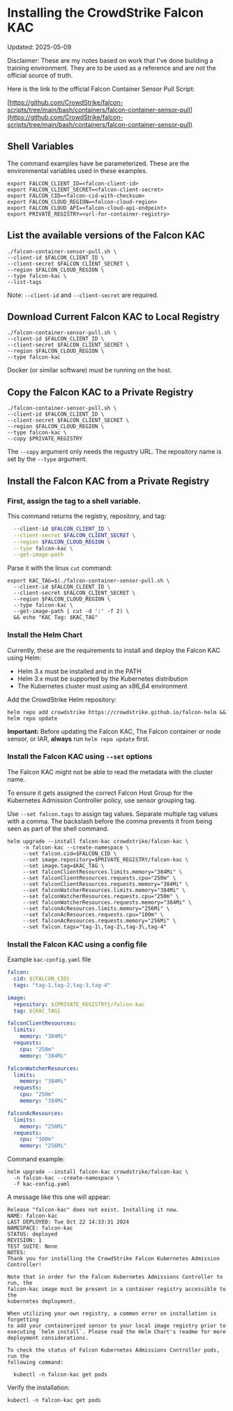 # Installing the CrowdStrike Falcon KAC

Updated: 2025-05-09

Disclaimer: These are my notes based on work that I've done building a training environment.  They are to be used as a reference and are *_not_* the official source of truth.

Here is the link to the official Falcon Container Sensor Pull Script:

[https://github.com/CrowdStrike/falcon-scripts/tree/main/bash/containers/falcon-container-sensor-pull](https://github.com/CrowdStrike/falcon-scripts/tree/main/bash/containers/falcon-container-sensor-pull)

## Shell Variables

The command examples have be parameterized.  These are the environmental variables used in these examples.

```
export FALCON_CLIENT_ID=<falcon-client-id>
export FALCON_CLIENT_SECRET=<falcon-client-secret>
export FALCON_CID=<falcon-cid-with-checksum>
export FALCON_CLOUD_REGION=<falcon-cloud-region>
export FALCON_CLOUD_API=<falcon-cloud-api-endpoint>
export PRIVATE_REGISTRY=<url-for-container-registry>
```

## List the available versions of the Falcon KAC

```shell
./falcon-container-sensor-pull.sh \
--client-id $FALCON_CLIENT_ID \
--client-secret $FALCON_CLIENT_SECRET \
--region $FALCON_CLOUD_REGION \
--type falcon-kac \
--list-tags
```

Note: `--client-id` and `--client-secret` are required.

## Download Current Falcon KAC to Local Registry

```shell
./falcon-container-sensor-pull.sh \
--client-id $FALCON_CLIENT_ID \
--client-secret $FALCON_CLIENT_SECRET \
--region $FALCON_CLOUD_REGION \
--type falcon-kac
```

Docker (or similar software) must be running on the host.

## Copy the Falcon KAC to a Private Registry

```shell
./falcon-container-sensor-pull.sh \
--client-id $FALCON_CLIENT_ID \
--client-secret $FALCON_CLIENT_SECRET \
--region $FALCON_CLOUD_REGION \
--type falcon-kac \
--copy $PRIVATE_REGISTRY
```

The `--copy` argument only needs the regustry URL.  The repository name is set by the `--type` argument.

## Install the Falcon KAC from a Private Registry

### First, assign the tag to a shell variable.

This command returns the registry, repository, and tag:

```./falcon-container-sensor-pull.sh \
  --client-id $FALCON_CLIENT_ID \
  --client-secret $FALCON_CLIENT_SECRET \
  --region $FALCON_CLOUD_REGION \
  --type falcon-kac \
  --get-image-path
```

Parse it with the linux `cut` command:

```
export KAC_TAG=$(./falcon-container-sensor-pull.sh \
  --client-id $FALCON_CLIENT_ID \
  --client-secret $FALCON_CLIENT_SECRET \
  --region $FALCON_CLOUD_REGION \
  --type falcon-kac \
  --get-image-path | cut -d ':' -f 2) \
  && echo "KAC Tag: $KAC_TAG"
```

### Install the Helm Chart

Currently, these are the requirements to install and deploy the Falcon KAC using Helm:

- Helm 3.x must be installed and in the PATH
- Helm 3.x must be supported by the Kubernetes distribution
- The Kubernetes cluster must using an x86_64 environment

Add the CrowdStrike Helm repository:

```
helm repo add crowdstrike https://crowdstrike.github.io/falcon-helm && helm repo update
```

**Important:** Before updating the Falcon KAC, The Falcon container or node sensor, or IAR, **always** run `helm repo update` first.

### Install the Falcon KAC using `--set` options

The Falcon KAC might not be able to read the metadata with the cluster name.

To ensure it gets assigned the correct Falcon Host Group for the Kubernetes Admission Controller policy, use sensor grouping tag.

Use `--set falcon.tags` to assign tag values.  Separate multiple tag values with a comma.  The backslash before the comma prevents it from being seen as part of the shell command.

```shell
helm upgrade --install falcon-kac crowdstrike/falcon-kac \
     -n falcon-kac --create-namespace \
     --set falcon.cid=$FALCON_CID \
     --set image.repository=$PRIVATE_REGISTRY/falcon-kac \
     --set image.tag=$KAC_TAG \
     --set falconClientResources.limits.memory="384Mi" \
     --set falconClientResources.requests.cpu="250m" \
     --set falconClientResources.requests.memory="384Mi" \
     --set falconWatcherResources.limits.memory="384Mi" \
     --set falconWatcherResources.requests.cpu="250m" \
     --set falconWatcherResources.requests.memory="384Mi" \
     --set falconAcResources.limits.memory="256Mi" \
     --set falconAcResources.requests.cpu="100m" \
     --set falconAcResources.requests.memory="256Mi" \
     --set falcon.tags="tag-1\,tag-2\,tag-3\,tag-4"
```

### Install the Falcon KAC using a config file

Example `kac-config.yaml` file

```yaml
falcon:
  cid: ${FALCON_CID}
  tags: "tag-1,tag-2,tag-3,tag-4"

image:
  repository: ${PRIVATE_REGISTRY}/falcon-kac
  tag: ${KAC_TAG}

falconClientResources:
  limits:
    memory: "384Mi"
  requests:
    cpu: "250m"
    memory: "384Mi"

falconWatcherResources:
  limits:
    memory: "384Mi"
  requests:
    cpu: "250m"
    memory: "384Mi"

falconAcResources:
  limits:
    memory: "256Mi"
  requests:
    cpu: "100m"
    memory: "256Mi"
```

Command example:

```shell
helm upgrade --install falcon-kac crowdstrike/falcon-kac \
  -n falcon-kac --create-namespace \
  -f kac-config.yaml
```

A message like this one will appear:

```
Release "falcon-kac" does not exist. Installing it now.
NAME: falcon-kac
LAST DEPLOYED: Tue Oct 22 14:33:31 2024
NAMESPACE: falcon-kac
STATUS: deployed
REVISION: 1
TEST SUITE: None
NOTES:
Thank you for installing the CrowdStrike Falcon Kubernetes Admission Controller!

Note that in order for the Falcon Kubernetes Admissions Controller to run, the
falcon-kac image must be present in a container registry accessible to the
kubernetes deployment.

When utilizing your own registry, a common error on installation is forgetting
to add your containerized sensor to your local image registry prior to
executing `helm install`. Please read the Helm Chart's readme for more
deployment considerations.

To check the status of Falcon Kubernetes Admissions Controller pods, run the
following command:

  kubectl -n falcon-kac get pods

```

Verify the installation:

`kubectl -n falcon-kac get pods`
